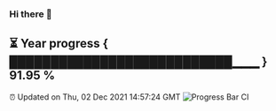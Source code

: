 ### Hi there 👋
⏳ Year progress { ███████████████████████████▁▁▁ } 91.95 %
---
⏰ Updated on Thu, 02 Dec 2021 14:57:24 GMT
![Progress Bar CI](https://github.com/liununu/liununu/workflows/Progress%20Bar%20CI/badge.svg)
